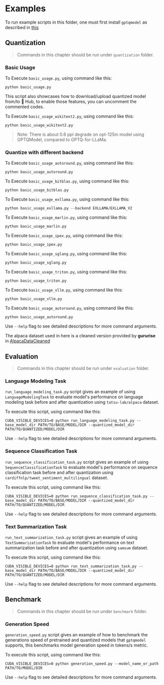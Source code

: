 # Examples

To run example scripts in this folder, one must first install `gptqmodel` as described in [this](../README.md)

## Quantization
> Commands in this chapter should be run under `quantization` folder.

### Basic Usage
To Execute `basic_usage.py`, using command like this:
```shell
python basic_usage.py
```

This script also showcases how to download/upload quantized model from/to 🤗 Hub, to enable those features, you can uncomment the commented codes.

To Execute `basic_usage_wikitext2.py`, using command like this:
```shell
python basic_usage_wikitext2.py
```
> Note: There is about 0.6 ppl degrade on opt-125m model using GPTQModel, compared to GPTQ-for-LLaMa.

### Quantize with different backend
To Execute `basic_usage_autoround.py`, using command like this:
```shell
python basic_usage_autoround.py
```

To Execute `basic_usage_bitblas.py`, using command like this:
```shell
python basic_usage_bitblas.py
```

To Execute `basic_usage_exllama.py`, using command like this:
```shell
python basic_usage_exllama.py --backend EXLLAMA/EXLLAMA_V2
```

To Execute `basic_usage_marlin.py`, using command like this:
```shell
python basic_usage_marlin.py
```

To Execute `basic_usage_ipex.py`, using command like this:
```shell
python basic_usage_ipex.py
```

To Execute `basic_usage_sglang.py`, using command like this:
```shell
python basic_usage_sglang.py
```

To Execute `basic_usage_triton.py`, using command like this:
```shell
python basic_usage_triton.py
```

To Execute `basic_usage_vllm.py`, using command like this:
```shell
python basic_usage_vllm.py
```

To Execute `basic_usage_autoround.py`, using command like this:
```shell
python basic_usage_autoround.py
```

Use `--help` flag to see detailed descriptions for more command arguments.

The alpaca dataset used in here is a cleaned version provided by **gururise** in [AlpacaDataCleaned](https://github.com/gururise/AlpacaDataCleaned)

## Evaluation
> Commands in this chapter should be run under `evaluation` folder.

### Language Modeling Task
`run_language_modeling_task.py` script gives an example of using `LanguageModelingTask` to evaluate model's performance on language modeling task before and after quantization using `tatsu-lab/alpaca` dataset.

To execute this script, using command like this:
```shell
CUDA_VISIBLE_DEVICES=0 python run_language_modeling_task.py --base_model_dir PATH/TO/BASE/MODEL/DIR --quantized_model_dir PATH/TO/QUANTIZED/MODEL/DIR
```

Use `--help` flag to see detailed descriptions for more command arguments.

### Sequence Classification Task
`run_sequence_classification_task.py` script gives an example of using `SequenceClassificationTask` to evaluate model's performance on sequence classification task before and after quantization using `cardiffnlp/tweet_sentiment_multilingual` dataset.

To execute this script, using command like this:
```shell
CUDA_VISIBLE_DEVICES=0 python run_sequence_classification_task.py --base_model_dir PATH/TO/BASE/MODEL/DIR --quantized_model_dir PATH/TO/QUANTIZED/MODEL/DIR
```

Use `--help` flag to see detailed descriptions for more command arguments.

### Text Summarization Task
`run_text_summarization_task.py` script gives an example of using `TextSummarizationTask` to evaluate model's performance on text summarization task before and after quantization using `samsum` dataset.

To execute this script, using command like this:
```shell
CUDA_VISIBLE_DEVICES=0 python run_text_summarization_task.py --base_model_dir PATH/TO/BASE/MODEL/DIR --quantized_model_dir PATH/TO/QUANTIZED/MODEL/DIR
```

Use `--help` flag to see detailed descriptions for more command arguments.

## Benchmark
> Commands in this chapter should be run under `benchmark` folder.

### Generation Speed
`generation_speed.py` script gives an example of how to benchmark the generations speed of pretrained and quantized models that `gptqmodel` supports, this benchmarks model generation speed in tokens/s metric.

To execute this script, using command like this:
```shell
CUDA_VISIBLE_DEVICES=0 python generation_speed.py --model_name_or_path PATH/TO/MODEL/DIR
```

Use `--help` flag to see detailed descriptions for more command arguments.

